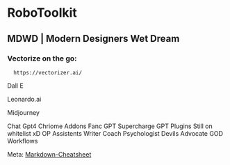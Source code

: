 # RoboToolkit

## MDWD | Modern Designers Wet Dream 



### Vectorize on the go:
      https://vectorizer.ai/    
    
Dall E

Leonardo.ai

Midjourney




Chat Gpt4
      Chriome Addons
            Fanc GPT
            Supercharge GPT
      Plugins
            Still on whitelist xD
      OP Assistents
            Writer
            Coach
            Psychologist
            Devils Advocate
            GOD
      Workflows







Meta: [Markdown-Cheatsheet](https://github.com/adam-p/markdown-here/wiki/Markdown-Cheatsheet)
